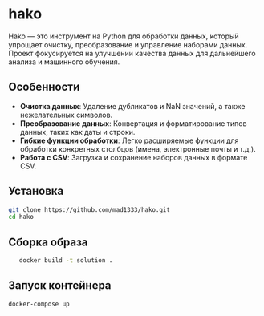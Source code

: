 # hako
Hako — это инструмент на Python для обработки данных, который упрощает очистку, преобразование и управление наборами данных. Проект фокусируется на улучшении качества данных для дальнейшего анализа и машинного обучения.

## Особенности

- **Очистка данных**: Удаление дубликатов и NaN значений, а также нежелательных символов.
- **Преобразование данных**: Конвертация и форматирование типов данных, таких как даты и строки.
- **Гибкие функции обработки**: Легко расширяемые функции для обработки конкретных столбцов (имена, электронные почты и т.д.).
- **Работа с CSV**: Загрузка и сохранение наборов данных в формате CSV.

## Установка
   ```bash
   git clone https://github.com/mad1333/hako.git
   cd hako
```
## Сборка образа
```bash
   docker build -t solution .
   ```
##  Запуск контейнера
```docker-compose up```

